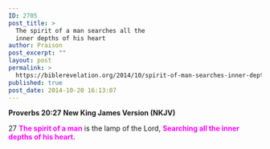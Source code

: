 ```yaml
---
ID: 2705
post_title: >
  The spirit of a man searches all the
  inner depths of his heart
author: Praison
post_excerpt: ""
layout: post
permalink: >
  https://biblerevelation.org/2014/10/spirit-of-man-searches-inner-depths-heart/
published: true
post_date: 2014-10-20 16:13:07
---
```

<strong>Proverbs 20:27</strong>
<strong> New King James Version (NKJV)</strong>

27 <span style="color: #ff00ff;"><strong>The spirit of a man</strong></span> is the lamp of the Lord,
<span style="color: #ff00ff;"><strong>Searching all the inner depths of his heart.</strong></span>